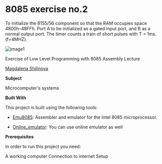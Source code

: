 # 8085 exercise no.2

To initialize the 8155/56 component so that the RAM
occupies space 4800h–48FFh. Port A to be initialized
as a gated input port, and B as a normal output port.
The timer counts a train of short pulses with T = 1ms.
(f=4MHZ).

![image1](https://github.com/mshilinova/8085-zadaca2/assets/170893890/69f9e856-09fd-408e-8593-14a3ea2e9674)

Exercise of Low Level Programming with 8085 Assembly Lecture


[Magdalena Shilinova ](https://github.com/mshilinova)



**Subject**

Microcomputer's systems

**Built With**

This project is built using the following tools:

- [Emu8085](https://8085-emulator.soft112.com/download.html): Assembler and emulator for the Intel 8085 microprocessor.

- [Online_emulator](https://www.sim8085.com/): You can use online emulator as well

**Prerequisites**

In order to run this project you need:

A working computer
Connection to internet
Setup
